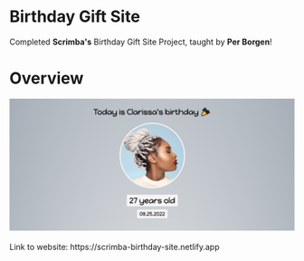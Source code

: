 # Birthday Gift Site

Completed **Scrimba's** Birthday Gift Site Project, taught by **Per Borgen**!

# Overview

<a href="https://scrimba-birthday-site.netlify.app">
  <img src="images/overview.png" alt="Birthday gift site" title="Click to view website">
</a>
<br><br>
Link to website: https://scrimba-birthday-site.netlify.app
